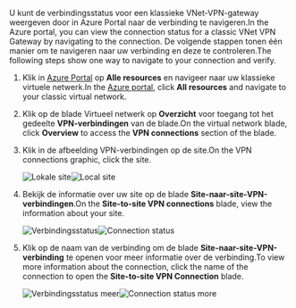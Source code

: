 <span data-ttu-id="40206-101">U kunt de verbindingsstatus voor een klassieke VNet-VPN-gateway weergeven door in Azure Portal naar de verbinding te navigeren.</span><span class="sxs-lookup"><span data-stu-id="40206-101">In the Azure portal, you can view the connection status for a classic VNet VPN Gateway by navigating to the connection.</span></span> <span data-ttu-id="40206-102">De volgende stappen tonen één manier om te navigeren naar uw verbinding en deze te controleren.</span><span class="sxs-lookup"><span data-stu-id="40206-102">The following steps show one way to navigate to your connection and verify.</span></span>

1. <span data-ttu-id="40206-103">Klik in [Azure Portal](http://portal.azure.com) op **Alle resources** en navigeer naar uw klassieke virtuele netwerk.</span><span class="sxs-lookup"><span data-stu-id="40206-103">In the [Azure portal](http://portal.azure.com), click **All resources** and navigate to your classic virtual network.</span></span>
2. <span data-ttu-id="40206-104">Klik op de blade Virtueel netwerk op **Overzicht** voor toegang tot het gedeelte **VPN-verbindingen** van de blade.</span><span class="sxs-lookup"><span data-stu-id="40206-104">On the virtual network blade, click **Overview** to access the **VPN connections** section of the blade.</span></span>
3. <span data-ttu-id="40206-105">Klik in de afbeelding VPN-verbindingen op de site.</span><span class="sxs-lookup"><span data-stu-id="40206-105">On the VPN connections graphic, click the site.</span></span>

    <span data-ttu-id="40206-106">![Lokale site](./media/vpn-gateway-verify-connection-azureportal-classic/localsitename.png "lokale site")</span><span class="sxs-lookup"><span data-stu-id="40206-106">![Local site](./media/vpn-gateway-verify-connection-azureportal-classic/localsitename.png "local site")</span></span>
4. <span data-ttu-id="40206-107">Bekijk de informatie over uw site op de blade **Site-naar-site-VPN-verbindingen**.</span><span class="sxs-lookup"><span data-stu-id="40206-107">On the **Site-to-site VPN connections** blade, view the information about your site.</span></span>

    <span data-ttu-id="40206-108">![Verbindingsstatus](./media/vpn-gateway-verify-connection-azureportal-classic/siteconnectstatus.png "Verbindingsstatus")</span><span class="sxs-lookup"><span data-stu-id="40206-108">![Connection status](./media/vpn-gateway-verify-connection-azureportal-classic/siteconnectstatus.png "Connection status")</span></span>
5. <span data-ttu-id="40206-109">Klik op de naam van de verbinding om de blade **Site-naar-site-VPN-verbinding** te openen voor meer informatie over de verbinding.</span><span class="sxs-lookup"><span data-stu-id="40206-109">To view more information about the connection, click the name of the connection to open the **Site-to-site VPN Connection** blade.</span></span>

    <span data-ttu-id="40206-110">![Verbindingsstatus meer](./media/vpn-gateway-verify-connection-azureportal-classic/connections4.png "Verbindingsstatus meer info")</span><span class="sxs-lookup"><span data-stu-id="40206-110">![Connection status more](./media/vpn-gateway-verify-connection-azureportal-classic/connections4.png "Connection status more info")</span></span>
